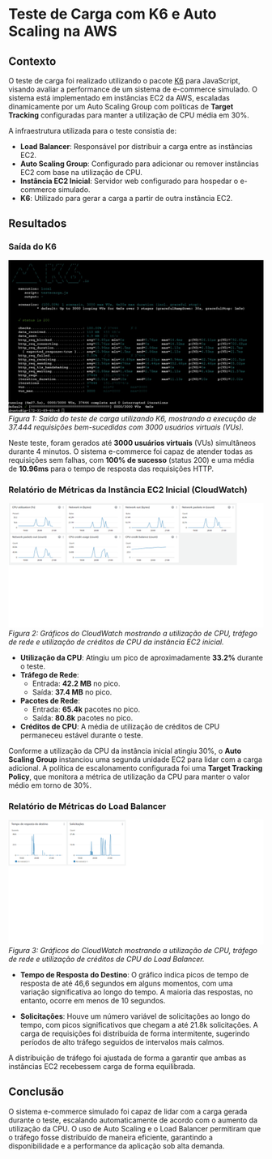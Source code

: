 # Teste de Carga com K6 e Auto Scaling na AWS

## Contexto
O teste de carga foi realizado utilizando o pacote [K6](https://k6.io) para JavaScript, visando avaliar a performance de um sistema de e-commerce simulado. O sistema está implementado em instâncias EC2 da AWS, escaladas dinamicamente por um Auto Scaling Group com políticas de **Target Tracking** configuradas para manter a utilização de CPU média em 30%.

A infraestrutura utilizada para o teste consistia de:
- **Load Balancer**: Responsável por distribuir a carga entre as instâncias EC2.
- **Auto Scaling Group**: Configurado para adicionar ou remover instâncias EC2 com base na utilização de CPU.
- **Instância EC2 Inicial**: Servidor web configurado para hospedar o e-commerce simulado.
- **K6**: Utilizado para gerar a carga a partir de outra instância EC2.

## Resultados

### Saída do K6

![Saída do K6](img/k6teste.jpg)
*Figura 1: Saída do teste de carga utilizando K6, mostrando a execução de 37.444 requisições bem-sucedidas com 3000 usuários virtuais (VUs).*

Neste teste, foram gerados até **3000 usuários virtuais** (VUs) simultâneos durante 4 minutos. O sistema e-commerce foi capaz de atender todas as requisições sem falhas, com **100% de sucesso** (status 200) e uma média de **10.96ms** para o tempo de resposta das requisições HTTP.

### Relatório de Métricas da Instância EC2 Inicial (CloudWatch)

![Relatório CloudWatch da EC2 Inicial](img/cloudwatchCarga.png)
*Figura 2: Gráficos do CloudWatch mostrando a utilização de CPU, tráfego de rede e utilização de créditos de CPU da instância EC2 inicial.*

- **Utilização da CPU**: Atingiu um pico de aproximadamente **33.2%** durante o teste.
- **Tráfego de Rede**:
  - Entrada: **42.2 MB** no pico.
  - Saída: **37.4 MB** no pico.
- **Pacotes de Rede**:
  - Entrada: **65.4k** pacotes no pico.
  - Saída: **80.8k** pacotes no pico.
- **Créditos de CPU**: A média de utilização de créditos de CPU permaneceu estável durante o teste.

Conforme a utilização da CPU da instância inicial atingiu 30%, o **Auto Scaling Group** instanciou uma segunda unidade EC2 para lidar com a carga adicional. A política de escalonamento configurada foi uma **Target Tracking Policy**, que monitora a métrica de utilização da CPU para manter o valor médio em torno de 30%.

### Relatório de Métricas do Load Balancer

![Relatório do Load Balancer](img/elb-cloudwatch.png)
*Figura 3: Gráficos do CloudWatch mostrando a utilização de CPU, tráfego de rede e utilização de créditos de CPU do Load Balancer.*
- **Tempo de Resposta do Destino**: O gráfico indica picos de tempo de resposta de até 46,6 segundos em alguns momentos, com uma variação significativa ao longo do tempo. A maioria das respostas, no entanto, ocorre em menos de 10 segundos.
  
- **Solicitações**: Houve um número variável de solicitações ao longo do tempo, com picos significativos que chegam a até 21.8k solicitações. A carga de requisições foi distribuída de forma intermitente, sugerindo períodos de alto tráfego seguidos de intervalos mais calmos.

A distribuição de tráfego foi ajustada de forma a garantir que ambas as instâncias EC2 recebessem carga de forma equilibrada.


## Conclusão
O sistema e-commerce simulado foi capaz de lidar com a carga gerada durante o teste, escalando automaticamente de acordo com o aumento da utilização da CPU. O uso de Auto Scaling e o Load Balancer permitiram que o tráfego fosse distribuído de maneira eficiente, garantindo a disponibilidade e a performance da aplicação sob alta demanda.
